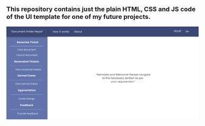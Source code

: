 ### This repository contains just the plain HTML, CSS and JS code of the UI template for one of my future projects.

![UI_Template](/image/UI_frame.png)